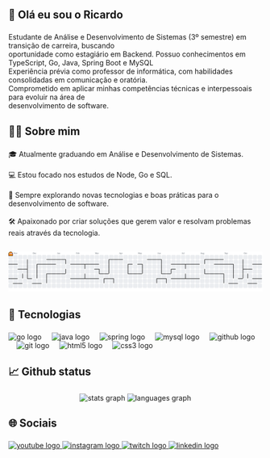 <h2 align="left">💪 Olá eu sou o Ricardo</h2>

###

<p align="left">Estudante de Análise e Desenvolvimento de Sistemas (3º semestre) em transição de carreira, buscando<br>oportunidade como estagiário em Backend. Possuo conhecimentos em TypeScript, Go, Java, Spring Boot e MySQL<br>Experiência prévia como professor de informática, com habilidades consolidadas em comunicação e oratória.<br>Comprometido em aplicar minhas competências técnicas e interpessoais para evoluir na área de<br>desenvolvimento de software.</p>

###

<h2 align="left">👨‍🎓 Sobre mim</h2>

###

<p align="left">🎓 Atualmente graduando em Análise e Desenvolvimento de Sistemas.<br><br>💻 Estou focado nos estudos de Node, Go e SQL.<br><br>🚀 Sempre explorando novas tecnologias e boas práticas para o desenvolvimento de software.<br><br>🛠️ Apaixonado por criar soluções que gerem valor e resolvam problemas reais através da tecnologia.</p>

###

<h2 align="left"></h2>

###

<picture>
  <source media="(prefers-color-scheme: dark)" srcset="https://raw.githubusercontent.com/RicardoFrancoDelgado/RicardoFrancoDelgado/output/pacman-contribution-graph-dark.svg">
  <source media="(prefers-color-scheme: light)" srcset="https://raw.githubusercontent.com/RicardoFrancoDelgado/RicardoFrancoDelgado/output/pacman-contribution-graph.svg">
  <img alt="pacman contribution graph" src="https://raw.githubusercontent.com/RicardoFrancoDelgado/RicardoFrancoDelgado/output/pacman-contribution-graph.svg">
</picture>

###

<h2 align="left">🔧 Tecnologias</h2>

###

<div align="left">
  <img src="https://cdn.jsdelivr.net/gh/devicons/devicon/icons/go/go-original.svg" height="30" alt="go logo"  />
  <img width="12" />
  <img src="https://cdn.jsdelivr.net/gh/devicons/devicon/icons/java/java-original.svg" height="30" alt="java logo"  />
  <img width="12" />
  <img src="https://cdn.jsdelivr.net/gh/devicons/devicon/icons/spring/spring-original.svg" height="30" alt="spring logo"  />
  <img width="12" />
  <img src="https://cdn.jsdelivr.net/gh/devicons/devicon/icons/mysql/mysql-original.svg" height="30" alt="mysql logo"  />
  <img width="12" />
  <img src="https://cdn.jsdelivr.net/gh/devicons/devicon/icons/github/github-original.svg" height="30" alt="github logo"  />
  <img width="12" />
  <img src="https://cdn.jsdelivr.net/gh/devicons/devicon/icons/git/git-original.svg" height="30" alt="git logo"  />
  <img width="12" />
  <img src="https://cdn.jsdelivr.net/gh/devicons/devicon/icons/html5/html5-original.svg" height="30" alt="html5 logo"  />
  <img width="12" />
  <img src="https://cdn.jsdelivr.net/gh/devicons/devicon/icons/css3/css3-original.svg" height="30" alt="css3 logo"  />
</div>

###

<h2 align="left">📈 Github status</h2>

###

<div align="center">
  <img src="https://github-readme-stats.vercel.app/api?username=RicardoFrancoDelgado&hide_title=false&hide_rank=false&show_icons=true&include_all_commits=true&count_private=true&disable_animations=false&theme=dracula&locale=en&hide_border=false" height="150" alt="stats graph"  />
  <img src="https://github-readme-stats.vercel.app/api/top-langs?username=RicardoFrancoDelgado&locale=en&hide_title=false&layout=compact&card_width=320&langs_count=5&theme=dracula&hide_border=false" height="150" alt="languages graph"  />
</div>

###

<h2 align="left">🌐 Sociais</h2>

###

<div align="left">
  <a href="https://www.youtube.com/@ricardiinn" target="_blank">
    <img src="https://img.shields.io/static/v1?message=Youtube&logo=youtube&label=&color=FF0000&logoColor=white&labelColor=&style=for-the-badge" height="35" alt="youtube logo"  />
  </a>
  <a href="https://www.instagram.com/ricardinous/" target="_blank">
    <img src="https://img.shields.io/static/v1?message=Instagram&logo=instagram&label=&color=E4405F&logoColor=white&labelColor=&style=for-the-badge" height="35" alt="instagram logo"  />
  </a>
  <a href="https://www.twitch.tv/ricardiino" target="_blank">
    <img src="https://img.shields.io/static/v1?message=Twitch&logo=twitch&label=&color=9146FF&logoColor=white&labelColor=&style=for-the-badge" height="35" alt="twitch logo"  />
  </a>
  <a href="https://www.linkedin.com/in/ricardofrancodelgado-dev/" target="_blank">
    <img src="https://img.shields.io/static/v1?message=LinkedIn&logo=linkedin&label=&color=0077B5&logoColor=white&labelColor=&style=for-the-badge" height="35" alt="linkedin logo"  />
  </a>
</div>

###
